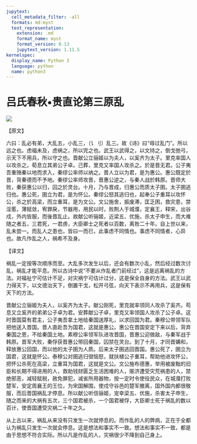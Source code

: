 ```yaml
---
jupytext:
  cell_metadata_filter: -all
  formats: md:myst
  text_representation:
    extension: .md
    format_name: myst
    format_version: 0.13
    jupytext_version: 1.11.5
kernelspec:
  display_name: Python 3
  language: python
  name: python3
---
```

# 吕氏春秋&#8226;贵直论第三原乱

![](image/cover.jpg)

【原文】

六曰：乱必有弟，大乱五，小乱三，（讠刂）乱三。故《诗》曰“毋过乱门”。所以远之也。虑福未及，虑祸之，所以完之也。武王以武得之，以文持之，倒戈弛弓，示天下不用兵，所以守之也。晋献公立骊姬以为夫人，以奚齐为太子。里克率国人以攻杀之。荀息立其弟公子卓。己葬，里克又率国人攻杀之。於是晋无君。公子夷吾重赂秦以地而求入，秦缪公率师以纳之。晋人立以为君，是为惠公。惠公既定於晋，背秦德而不予地。秦缪公率师攻晋，晋惠公逆之，与秦人战於韩原。晋师大败，秦获惠公以归，囚之於灵台。十月，乃与晋成，归惠公而质太子圉。太子圉逃归也。惠公死，圉立为君，是为怀公。秦缪公怒其逃归也，起奉公子重耳以攻怀公，杀之於高梁，而立重耳，是为文公。文公施舍，振废滞，匡乏困，救灾患，禁淫慝，薄赋敛，宥罪戾，节器用，用民以时，败荆人于城濮，定襄王，释宋，出谷戍，外内皆服，而後晋乱止。故献公听骊姬，近梁五、优施，杀太子申生，而大难随之者五，三君死，一君虏，大臣卿士之死者以百数，离咎二十年。自上世以来，乱未尝一。而乱人之患也，皆曰一而已，此事虑不同情也。事虑不同情者，心异也。故凡作乱之人，祸希不及身。

【译文】

祸乱一定按等次顺序而至。大乱多次发生以后，还会有数次小乱，然后经过数次讨乱，祸乱才能平息。所以古诗中说“不要从作乱者门前经过”，这是远离祸乱的方法。对福祉宁可估计不足，对灾祸宁可估计过分，这是保全自身的方法。武王以武力得天下，以文德治天下，倒置干戈，松开弓弦，向天下表示不再用兵，这是保有天下的方法。

晋献公立骊姬为夫人，以奚齐为太子。献公刚死，里克就率领同人攻杀了奚齐。苟息又立奚齐的弟弟公子卓为君。安葬献公子卓，里克又率领国人攻杀了公子卓。这时晋国莫有君主，公子夷吾拿土地给秦国送厚礼，以求回国为君。秦穆公带领军队把他送入晋国。晋人直赴吾为国君，这就是惠公。惠公在晋国安定下来以后，背弃秦国之恩，不给秦国土地。素穆公率领军队进攻晋国，晋惠公迎做敌，与秦军战于韩原。晋军大败，秦俘获晋惠公带回秦国，囚禁在灵台。到了十月，才同晋媾和，释放惠公回国，而以他的太子圉为人质。后来太子圉逃回晋国。惠公死了，圉立为国君，这就是怀公。泰穆公对圉逃归很恼怒，就扶植公子重耳，帮助他进攻怀公，把怀公杀死在高梁，立重耳为国君，这就是文公。文公施布德惠，举用被废黜的旧臣和长期不得进用的人，救助钱财匮乏生活困难的人，赈济遭受灾荒祸患的人，禁绝邪恶，减轻赋税，赦免罪犯，减省所用器物，按一定时令使役民众，在城濮打败楚军，安定周襄王的王位，为宋国解围，使戍守谷邑的楚军撤离，国外国内都很敬服，而后晋国祸乱才停息。所以献公听信骊姬，宠幸梁五、优施，杀害太子申生，随之而来的大祸有五次，三个国君被杀，一个国君被俘，大臣卿士死于祸乱的数以百计，使晋国遭受灾祸二十年之久。

从上古以来，祸乱从来没有只发生一次就停息的。而作乱的人的弊病，正在于全都认为祸乱只发生一次就会停息。这是想法和事实不一致。想法和事实不一致，都是由于思想不符合实际。所以凡是作乱的人，灾祸很少不降到自己身上。



